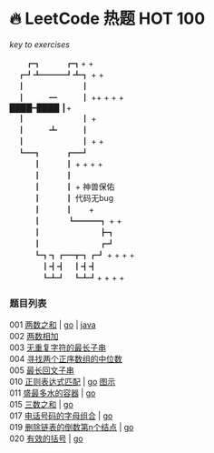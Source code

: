 # 🔥 LeetCode 热题 HOT 100

*key to exercises*

 　　┏┓　　　┏┓+ +<br>
 　┏┛┻━━━┛┻┓ + +<br>
 　┃　　　　　　　┃ 　<br>
 　┃　　　━　　　┃ ++ + + +<br>
  ████━████ ┃+<br>
 　┃　　　　　　　┃ +<br>
 　┃　　　┻　　　┃<br>
 　┃　　　　　　　┃ + +<br>
 　┗━┓　　　┏━┛<br>
 　　　┃　　　┃ + + + +<br>
 　　　┃　　　┃<br>
 　　　┃　　　┃ +  神兽保佑<br>
 　　　┃　　　┃    代码无bug　　<br>
 　　　┃　　　┃　　+　　　　　　　　　<br>
 　　　┃　 　　┗━━━┓ + +<br>
 　　　┃ 　　　　　　　┣┓<br>
 　　　┃ 　　　　　　　┏┛<br>
 　　　┗┓┓┏━┳┓┏┛ + + + +<br>
　　　　┃┫┫　┃┫┫<br>
　　　　┗┻┛　┗┻┛+ + + +<br>

### 题目列表
001 [两数之和](https://leetcode.cn/problems/two-sum/?favorite=2cktkvj) | [go](https://github.com/95Weihe/leetcode/blob/main/go/001.go) | [java](https://github.com/95Weihe/leetcode/blob/main/java/001.java)  
002 [两数相加](https://leetcode.cn/problems/add-two-numbers/?favorite=2cktkvj)  
003 [无重复字符的最长子串](https://leetcode.cn/problems/longest-substring-without-repeating-characters/?favorite=2cktkvj)  
004 [寻找两个正序数组的中位数](https://leetcode.cn/problems/median-of-two-sorted-arrays/?favorite=2cktkvj)  
005 [最长回文子串](https://leetcode.cn/problems/longest-palindromic-substring/?favorite=2cktkvj)  
010 [正则表达式匹配](https://leetcode.cn/problems/regular-expression-matching/?favorite=2cktkvj) | [go](https://github.com/95Weihe/leetcode/blob/main/go/010.go) [图示](https://github.com/95Weihe/leetcode/blob/main/go/image/010.png)  
011 [盛最多水的容器](https://leetcode.cn/problems/container-with-most-water/?favorite=2cktkvj) | [go](https://github.com/95Weihe/leetcode/blob/main/go/011.go)  
015 [三数之和](https://leetcode.cn/problems/3sum/description/?favorite=2cktkvj) | [go](https://github.com/95Weihe/leetcode/blob/main/go/015.go)  
017 [电话号码的字母组合](https://leetcode.cn/problems/letter-combinations-of-a-phone-number/?favorite=2cktkvj) | [go](https://github.com/95Weihe/leetcode/blob/main/go/017.go)  
019 [删除链表的倒数第n个结点](https://leetcode.cn/problems/remove-nth-node-from-end-of-list/?favorite=2cktkvj) | [go](https://github.com/95Weihe/leetcode/blob/main/go/019.go)  
020 [有效的括号](https://leetcode.cn/problems/valid-parentheses/?favorite=2cktkvj) | [go](https://github.com/95Weihe/leetcode/blob/main/go/020.go)
